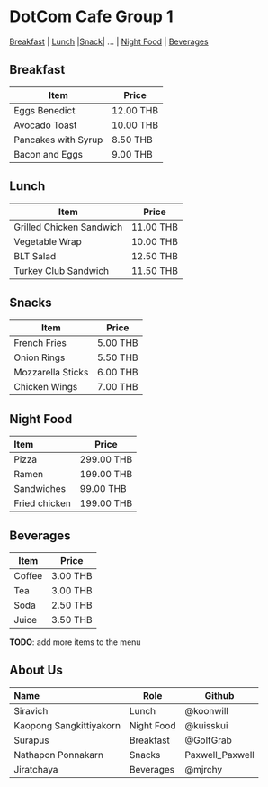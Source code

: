 # DotCom Cafe Group 1

[Breakfast](Menu.md#Breakfast) | [Lunch](Menu.md#lunch) |[Snack](Menu.md#snacks)| ... | [Night Food](Menu.md#night-food) | [Beverages](#Beverages)

## Breakfast

Item                      | Price
------------------------ | ------
Eggs Benedict            | 12.00 THB
Avocado Toast            | 10.00 THB
Pancakes with Syrup      | 8.50 THB
Bacon and Eggs          | 9.00 THB

## Lunch

Item                      | Price
------------------------ | ------
Grilled Chicken Sandwich | 11.00 THB
Vegetable Wrap           | 10.00 THB
BLT Salad                | 12.50 THB
Turkey Club Sandwich     | 11.50 THB

## Snacks

|Item                      | Price|
|------------------------ | ------|
|French Fries             | 5.00 THB|
|Onion Rings              | 5.50 THB|
|Mozzarella Sticks        | 6.00 THB|
|Chicken Wings            | 7.00 THB|

## Night Food

|Item                      | Price    |
|:-------------------------|----------|
|Pizza                     | 299.00 THB |
|Ramen                     | 199.00 THB |
|Sandwiches                | 99.00 THB  |
|Fried chicken             | 199.00 THB |

## Beverages

| Item                     | Price    |
|------------------------  | ---------|
|Coffee                    | 3.00 THB |
|Tea                       | 3.00 THB |
|Soda                      | 2.50 THB |
|Juice                     | 3.50 THB |   

**TODO**: add more items to the menu

## About Us

| Name      | Role      | Github                   |
|:----------|-----------|--------------------------|
| Siravich  | Lunch     | @koonwill                |
| Kaopong Sangkittiyakorn | Night Food | @kuisskui |
| Surapus   | Breakfast | @GolfGrab                |
| Nathapon Ponnakarn | Snacks | Paxwell_Paxwell    |
|Jiratchaya | Beverages | @mjrchy                  |
